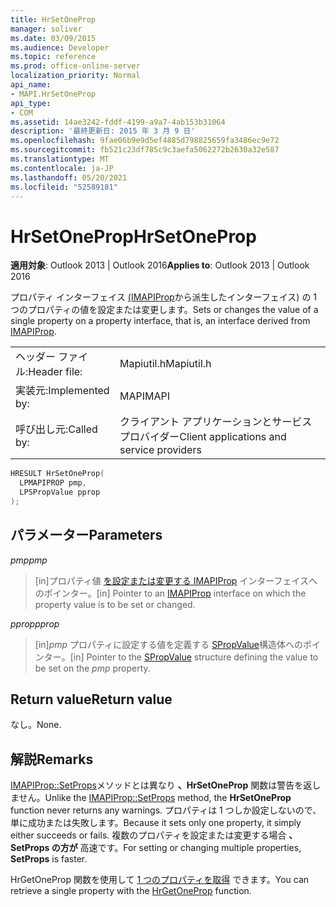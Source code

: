 ```yaml
---
title: HrSetOneProp
manager: soliver
ms.date: 03/09/2015
ms.audience: Developer
ms.topic: reference
ms.prod: office-online-server
localization_priority: Normal
api_name:
- MAPI.HrSetOneProp
api_type:
- COM
ms.assetid: 14ae3242-fddf-4199-a9a7-4ab153b31064
description: '最終更新日: 2015 年 3 月 9 日'
ms.openlocfilehash: 9fae06b9e9d5ef4885d798825659fa3486ec9e72
ms.sourcegitcommit: fb521c23df785c9c3aefa5062272b2630a32e587
ms.translationtype: MT
ms.contentlocale: ja-JP
ms.lasthandoff: 05/20/2021
ms.locfileid: "52589181"
---
```

# <a name="hrsetoneprop"></a><span data-ttu-id="b1e1a-103">HrSetOneProp</span><span class="sxs-lookup"><span data-stu-id="b1e1a-103">HrSetOneProp</span></span>

  
  
<span data-ttu-id="b1e1a-104">**適用対象**: Outlook 2013 | Outlook 2016</span><span class="sxs-lookup"><span data-stu-id="b1e1a-104">**Applies to**: Outlook 2013 | Outlook 2016</span></span> 
  
<span data-ttu-id="b1e1a-105">プロパティ インターフェイス [(IMAPIProp](imapipropiunknown.md)から派生したインターフェイス) の 1 つのプロパティの値を設定または変更します。</span><span class="sxs-lookup"><span data-stu-id="b1e1a-105">Sets or changes the value of a single property on a property interface, that is, an interface derived from [IMAPIProp](imapipropiunknown.md).</span></span> 
  
|||
|:-----|:-----|
|<span data-ttu-id="b1e1a-106">ヘッダー ファイル:</span><span class="sxs-lookup"><span data-stu-id="b1e1a-106">Header file:</span></span>  <br/> |<span data-ttu-id="b1e1a-107">Mapiutil.h</span><span class="sxs-lookup"><span data-stu-id="b1e1a-107">Mapiutil.h</span></span>  <br/> |
|<span data-ttu-id="b1e1a-108">実装元:</span><span class="sxs-lookup"><span data-stu-id="b1e1a-108">Implemented by:</span></span>  <br/> |<span data-ttu-id="b1e1a-109">MAPI</span><span class="sxs-lookup"><span data-stu-id="b1e1a-109">MAPI</span></span>  <br/> |
|<span data-ttu-id="b1e1a-110">呼び出し元:</span><span class="sxs-lookup"><span data-stu-id="b1e1a-110">Called by:</span></span>  <br/> |<span data-ttu-id="b1e1a-111">クライアント アプリケーションとサービス プロバイダー</span><span class="sxs-lookup"><span data-stu-id="b1e1a-111">Client applications and service providers</span></span>  <br/> |
   
```cpp
HRESULT HrSetOneProp(
  LPMAPIPROP pmp,
  LPSPropValue pprop
);
```

## <a name="parameters"></a><span data-ttu-id="b1e1a-112">パラメーター</span><span class="sxs-lookup"><span data-stu-id="b1e1a-112">Parameters</span></span>

 <span data-ttu-id="b1e1a-113">_pmp_</span><span class="sxs-lookup"><span data-stu-id="b1e1a-113">_pmp_</span></span>
  
> <span data-ttu-id="b1e1a-114">[in]プロパティ値 [を設定または変更する IMAPIProp](imapipropiunknown.md) インターフェイスへのポインター。</span><span class="sxs-lookup"><span data-stu-id="b1e1a-114">[in] Pointer to an [IMAPIProp](imapipropiunknown.md) interface on which the property value is to be set or changed.</span></span> 
    
 <span data-ttu-id="b1e1a-115">_pprop_</span><span class="sxs-lookup"><span data-stu-id="b1e1a-115">_pprop_</span></span>
  
> <span data-ttu-id="b1e1a-116">[in]_pmp_ プロパティに設定する値を定義する [SPropValue](spropvalue.md)構造体へのポインター。</span><span class="sxs-lookup"><span data-stu-id="b1e1a-116">[in] Pointer to the [SPropValue](spropvalue.md) structure defining the value to be set on the  _pmp_ property.</span></span> 
    
## <a name="return-value"></a><span data-ttu-id="b1e1a-117">Return value</span><span class="sxs-lookup"><span data-stu-id="b1e1a-117">Return value</span></span>

<span data-ttu-id="b1e1a-118">なし。</span><span class="sxs-lookup"><span data-stu-id="b1e1a-118">None.</span></span>
  
## <a name="remarks"></a><span data-ttu-id="b1e1a-119">解説</span><span class="sxs-lookup"><span data-stu-id="b1e1a-119">Remarks</span></span>

<span data-ttu-id="b1e1a-120">[IMAPIProp::SetProps](imapiprop-setprops.md)メソッドとは異なり **、HrSetOneProp** 関数は警告を返しません。</span><span class="sxs-lookup"><span data-stu-id="b1e1a-120">Unlike the [IMAPIProp::SetProps](imapiprop-setprops.md) method, the **HrSetOneProp** function never returns any warnings.</span></span> <span data-ttu-id="b1e1a-121">プロパティは 1 つしか設定しないので、単に成功または失敗します。</span><span class="sxs-lookup"><span data-stu-id="b1e1a-121">Because it sets only one property, it simply either succeeds or fails.</span></span> <span data-ttu-id="b1e1a-122">複数のプロパティを設定または変更する場合 **、SetProps の方が** 高速です。</span><span class="sxs-lookup"><span data-stu-id="b1e1a-122">For setting or changing multiple properties, **SetProps** is faster.</span></span> 
  
<span data-ttu-id="b1e1a-123">HrGetOneProp 関数を使用して [1 つのプロパティを取得](hrgetoneprop.md) できます。</span><span class="sxs-lookup"><span data-stu-id="b1e1a-123">You can retrieve a single property with the [HrGetOneProp](hrgetoneprop.md) function.</span></span> 
  

